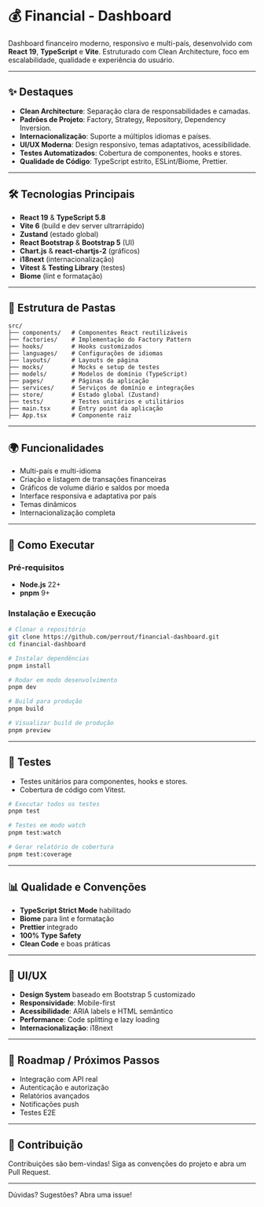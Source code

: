 # 💰 Financial - Dashboard

Dashboard financeiro moderno, responsivo e multi-país, desenvolvido com **React 19**, **TypeScript** e **Vite**. Estruturado com Clean Architecture, foco em escalabilidade, qualidade e experiência do usuário.

---

## ✨ Destaques

- **Clean Architecture**: Separação clara de responsabilidades e camadas.
- **Padrões de Projeto**: Factory, Strategy, Repository, Dependency Inversion.
- **Internacionalização**: Suporte a múltiplos idiomas e países.
- **UI/UX Moderna**: Design responsivo, temas adaptativos, acessibilidade.
- **Testes Automatizados**: Cobertura de componentes, hooks e stores.
- **Qualidade de Código**: TypeScript estrito, ESLint/Biome, Prettier.

---

## 🛠️ Tecnologias Principais

- **React 19** & **TypeScript 5.8**
- **Vite 6** (build e dev server ultrarrápido)
- **Zustand** (estado global)
- **React Bootstrap** & **Bootstrap 5** (UI)
- **Chart.js** & **react-chartjs-2** (gráficos)
- **i18next** (internacionalização)
- **Vitest** & **Testing Library** (testes)
- **Biome** (lint e formatação)

---

## 📁 Estrutura de Pastas

```
src/
├── components/   # Componentes React reutilizáveis
├── factories/    # Implementação do Factory Pattern
├── hooks/        # Hooks customizados
├── languages/    # Configurações de idiomas
├── layouts/      # Layouts de página
├── mocks/        # Mocks e setup de testes
├── models/       # Modelos de domínio (TypeScript)
├── pages/        # Páginas da aplicação
├── services/     # Serviços de domínio e integrações
├── store/        # Estado global (Zustand)
├── tests/        # Testes unitários e utilitários
├── main.tsx      # Entry point da aplicação
├── App.tsx       # Componente raiz
```

---

## 🌍 Funcionalidades

- Multi-país e multi-idioma
- Criação e listagem de transações financeiras
- Gráficos de volume diário e saldos por moeda
- Interface responsiva e adaptativa por país
- Temas dinâmicos
- Internacionalização completa

---

## 🚀 Como Executar

### Pré-requisitos

- **Node.js** 22+
- **pnpm** 9+

### Instalação e Execução

```bash
# Clonar o repositório
git clone https://github.com/perrout/financial-dashboard.git
cd financial-dashboard

# Instalar dependências
pnpm install

# Rodar em modo desenvolvimento
pnpm dev

# Build para produção
pnpm build

# Visualizar build de produção
pnpm preview
```

---

## 🧪 Testes

- Testes unitários para componentes, hooks e stores.
- Cobertura de código com Vitest.

```bash
# Executar todos os testes
pnpm test

# Testes em modo watch
pnpm test:watch

# Gerar relatório de cobertura
pnpm test:coverage
```

---

## 📊 Qualidade e Convenções

- **TypeScript Strict Mode** habilitado
- **Biome** para lint e formatação
- **Prettier** integrado
- **100% Type Safety**
- **Clean Code** e boas práticas

---

## 🎨 UI/UX

- **Design System** baseado em Bootstrap 5 customizado
- **Responsividade**: Mobile-first
- **Acessibilidade**: ARIA labels e HTML semântico
- **Performance**: Code splitting e lazy loading
- **Internacionalização**: i18next

---

## 🚧 Roadmap / Próximos Passos

- Integração com API real
- Autenticação e autorização
- Relatórios avançados
- Notificações push
- Testes E2E

---

## 🤝 Contribuição

Contribuições são bem-vindas! Siga as convenções do projeto e abra um Pull Request.

---

Dúvidas? Sugestões? Abra uma issue!

